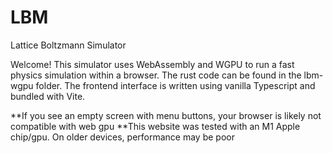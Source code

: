 # LBM
Lattice Boltzmann Simulator

Welcome! This simulator uses WebAssembly and WGPU to run a fast physics simulation within a browser. The rust code can be found in the lbm-wgpu folder. The frontend interface is written using vanilla Typescript and bundled with Vite.


**If you see an empty screen with menu buttons, your browser is likely not compatible with web gpu
**This website was tested with an M1 Apple chip/gpu. On older devices, performance may be poor
